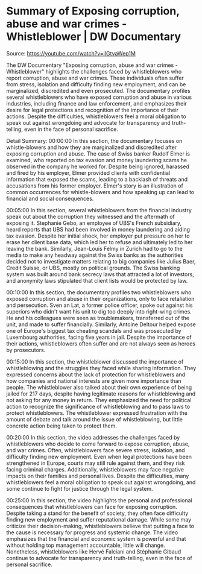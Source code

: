 # Summary of Exposing corruption, abuse and war crimes - Whistleblower | DW Documentary

Source: https://youtube.com/watch?v=lIGtvaWep1M

The DW Documentary "Exposing corruption, abuse and war crimes - Whistleblower" highlights the challenges faced by whistleblowers who report corruption, abuse and war crimes. These individuals often suffer from stress, isolation and difficulty finding new employment, and can be marginalized, discredited and even prosecuted. The documentary profiles several whistleblowers who have exposed corruption and abuse in various industries, including finance and law enforcement, and emphasizes their desire for legal protections and recognition of the importance of their actions. Despite the difficulties, whistleblowers feel a moral obligation to speak out against wrongdoing and advocate for transparency and truth-telling, even in the face of personal sacrifice.

Detail Summary: 
00:00:00
In this section, the documentary focuses on whistle-blowers and how they are marginalized and discredited after exposing corruption and abuse. The case of Swiss banker Rudolf Elmer is examined, who reported on tax evasion and money laundering scams he observed in the company he worked for. Despite being ignored, harassed and fired by his employer, Elmer provided clients with confidential information that exposed the scams, leading to a backlash of threats and accusations from his former employer. Elmer's story is an illustration of common occurrences for whistle-blowers and how speaking up can lead to financial and social consequences.

00:05:00
In this section, several whistleblowers from the financial industry speak out about the corruption they witnessed and the aftermath of exposing it. Stephanie Gebo, an employee of UBS's French subsidiary, heard reports that UBS had been involved in money laundering and aiding tax evasion. Despite her initial shock, her employer put pressure on her to erase her client base data, which led her to refuse and ultimately led to her leaving the bank. Similarly, Jean-Louis Felmy in Zurich had to go to the media to make any headway against the Swiss banks as the authorities decided not to investigate matters relating to big companies like Julius Baer, Credit Suisse, or UBS, mostly on political grounds. The Swiss banking system was built around bank secrecy laws that attracted a lot of investors, and anonymity laws stipulated that client lists would be protected by law.

00:10:00
In this section, the documentary profiles two whistleblowers who exposed corruption and abuse in their organizations, only to face retaliation and persecution. Sven an Lat, a former police officer, spoke out against his superiors who didn't want his unit to dig too deeply into right-wing crimes. He and his colleagues were seen as troublemakers, transferred out of the unit, and made to suffer financially. Similarly, Antoine Deltour helped expose one of Europe's biggest tax cheating scandals and was prosecuted by Luxembourg authorities, facing five years in jail. Despite the importance of their actions, whistleblowers often suffer and are not always seen as heroes by prosecutors.

00:15:00
In this section, the whistleblower discussed the importance of whistleblowing and the struggles they faced while sharing information. They expressed concerns about the lack of protection for whistleblowers and how companies and national interests are given more importance than people. The whistleblower also talked about their own experience of being jailed for 217 days, despite having legitimate reasons for whistleblowing and not asking for any money in return. They emphasized the need for political action to recognize the significance of whistleblowing and to pass laws to protect whistleblowers. The whistleblower expressed frustration with the amount of debate and talk around the issue of whistleblowing, but little concrete action being taken to protect them.

00:20:00
In this section, the video addresses the challenges faced by whistleblowers who decide to come forward to expose corruption, abuse, and war crimes. Often, whistleblowers face severe stress, isolation, and difficulty finding new employment. Even when legal protections have been strengthened in Europe, courts may still rule against them, and they risk facing criminal charges. Additionally, whistleblowers may face negative impacts on their families and personal lives. Despite the difficulties, many whistleblowers feel a moral obligation to speak out against wrongdoing, and some continue to fight for justice through the legal system.

00:25:00
In this section, the video highlights the personal and professional consequences that whistleblowers can face for exposing corruption. Despite taking a stand for the benefit of society, they often face difficulty finding new employment and suffer reputational damage. While some may criticize their decision-making, whistleblowers believe that putting a face to the cause is necessary for progress and systemic change. The video emphasizes that the financial and economic system is powerful and that without holding top management accountable, little will change. Nonetheless, whistleblowers like Hervé Falciani and Stéphanie Gibaud continue to advocate for transparency and truth-telling, even in the face of personal sacrifice.

